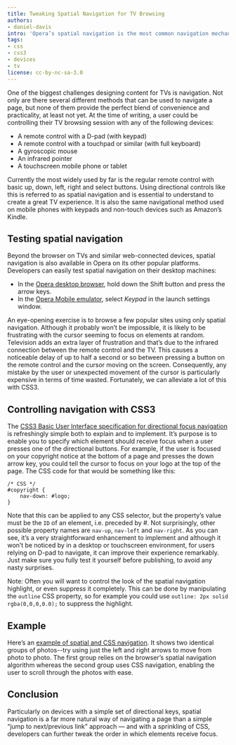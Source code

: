 ```yaml
---
title: Tweaking Spatial Navigation for TV Browsing
authors:
- daniel-davis
intro: 'Opera’s spatial navigation is the most common navigation mechanism on web-enabled TVs and devices. It offers an intuitive way for users to navigate web pages. Using a sprinkling of CSS3, developers can take full control over the exact order in which elements receive focus, to further enhance the browsing experience.'
tags:
- css
- css3
- devices
- tv
license: cc-by-nc-sa-3.0
---
```


One of the biggest challenges designing content for TVs is navigation. Not only are there several different methods that can be used to navigate a page, but none of them provide the perfect blend of convenience and practicality, at least not yet. At the time of writing, a user could be controlling their TV browsing session with any of the following devices:

- A remote control with a D-pad (with keypad)
- A remote control with a touchpad or similar (with full keyboard)
- A gyroscopic mouse
- An infrared pointer
- A touchscreen mobile phone or tablet

Currently the most widely used by far is the regular remote control with basic up, down, left, right and select buttons. Using directional controls like this is referred to as spatial navigation and is essential to understand to create a great TV experience. It is also the same navigational method used on mobile phones with keypads and non-touch devices such as Amazon’s Kindle.

## Testing spatial navigation

Beyond the browser on TVs and similar web-connected devices, spatial navigation is also available in Opera on its other popular platforms. Developers can easily test spatial navigation on their desktop machines:

- In the [Opera desktop browser][1], hold down the Shift button and press the arrow keys.
- In the [Opera Mobile emulator][2], select _Keypad_ in the launch settings window.

[1]: https://www.opera.com/browser/
[2]: https://www.opera.com/developer/tools/mobile/

An eye-opening exercise is to browse a few popular sites using only spatial navigation. Although it probably won’t be impossible, it is likely to be frustrating with the cursor seeming to focus on elements at random. Television adds an extra layer of frustration and that’s due to the infrared connection between the remote control and the TV. This causes a noticeable delay of up to half a second or so between pressing a button on the remote control and the cursor moving on the screen. Consequently, any mistake by the user or unexpected movement of the cursor is particularly expensive in terms of time wasted. Fortunately, we can alleviate a lot of this with CSS3.

## Controlling navigation with CSS3

The [CSS3 Basic User Interface specification for directional focus navigation][3] is refreshingly simple both to explain and to implement. It’s purpose is to enable you to specify which element should receive focus when a user presses one of the directional buttons. For example, if the user is focused on your copyright notice at the bottom of a page and presses the down arrow key, you could tell the cursor to focus on your logo at the top of the page. The CSS code for that would be something like this:

[3]: http://www.w3.org/TR/css3-ui/#nav-dir

	/* CSS */
	#copyright {
		nav-down: #logo;
	}

Note that this can be applied to any CSS selector, but the property’s value must be the `ID` of an element, i.e. preceded by #. Not surprisingly, other possible property names are `nav-up`, `nav-left` and `nav-right`. As you can see, it’s a very straightforward enhancement to implement and although it won’t be noticed by in a desktop or touchscreen environment, for users relying on D-pad to navigate, it can improve their experience remarkably. Just make sure you fully test it yourself before publishing, to avoid any nasty surprises.

Note: Often you will want to control the look of the spatial navigation highlight, or even suppress it completely. This can be done by manipulating the `outline` CSS property, so for example you could use `outline: 2px solid rgba(0,0,0,0.0);` to suppress the highlight.

## Example

Here’s an [example of spatial and CSS navigation][4]. It shows two identical groups of photos--try using just the left and right arrows to move from photo to photo. The first group relies on the browser’s spatial navigation algorithm whereas the second group uses CSS navigation, enabling the user to scroll through the photos with ease.

[4]: /tv/tweaking-spatial-navigation-for-tv-browsing/example.html

## Conclusion

Particularly on devices with a simple set of directional keys, spatial navigation is a far more natural way of navigating a page than a simple “jump to next/previous link” approach — and with a sprinkling of CSS, developers can further tweak the order in which elements receive focus.
